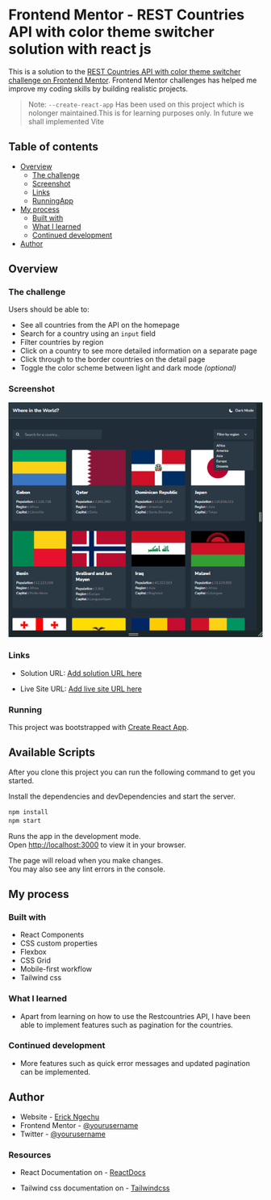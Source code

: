 # Frontend Mentor - REST Countries API with color theme switcher solution with react js

This is a solution to the [REST Countries API with color theme switcher challenge on Frontend Mentor](https://www.frontendmentor.io/challenges/rest-countries-api-with-color-theme-switcher-5cacc469fec04111f7b848ca). Frontend Mentor challenges has helped me improve my coding skills by building realistic projects.

> Note: `--create-react-app` Has been used on this project which is nolonger maintained.This is for learning purposes only. In future we shall implemented Vite

## Table of contents

- [Overview](#overview)
  - [The challenge](#the-challenge)
  - [Screenshot](#screenshot)
  - [Links](#links)
  - [RunningApp](#Running)
- [My process](#my-process)
  - [Built with](#built-with)
  - [What I learned](#what-i-learned)
  - [Continued development](#continued-development)
- [Author](#author)

## Overview

### The challenge

Users should be able to:

- See all countries from the API on the homepage
- Search for a country using an `input` field
- Filter countries by region
- Click on a country to see more detailed information on a separate page
- Click through to the border countries on the detail page
- Toggle the color scheme between light and dark mode _(optional)_

### Screenshot

![](./source/Screenshot%202024-05-07%20013316.png)

### Links

- Solution URL: [Add solution URL here](https://github.com/Rickyngechu/proj--17)

- Live Site URL: [Add live site URL here](countries-api-frontend-17.netlify.app)

### Running

This project was bootstrapped with [Create React App](https://github.com/facebook/create-react-app).

## Available Scripts

After you clone this project you can run the following command to get you started.

Install the dependencies and devDependencies and start the server.

```sh
npm install
npm start
```

Runs the app in the development mode.\
Open [http://localhost:3000](http://localhost:3000) to view it in your browser.

The page will reload when you make changes.\
You may also see any lint errors in the console.

## My process

### Built with

- React Components
- CSS custom properties
- Flexbox
- CSS Grid
- Mobile-first workflow
- Tailwind css

### What I learned

- Apart from learning on how to use the Restcountries API, I have been able to implement features such as pagination for the countries.

### Continued development

- More features such as quick error messages and updated pagination can be implemented.

## Author

- Website - [Erick Ngechu](https://rickyportf.netlify.app/)
- Frontend Mentor - [@yourusername](https://www.frontendmentor.io/profile/Rickyngechu)
- Twitter - [@yourusername](https://twitter.com/simplyr_extreme)

### Resources

- React Documentation on - [ReactDocs](https://react.dev/)

- Tailwind css documentation on - [Tailwindcss](https://tailwindcss.com/)
